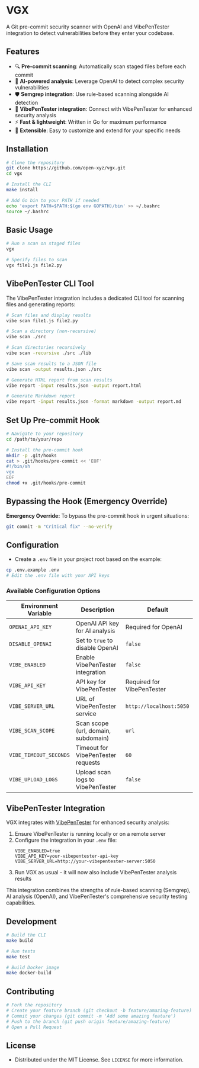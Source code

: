 # VGX

A Git pre-commit security scanner with OpenAI and VibePenTester integration to detect vulnerabilities before they enter your codebase.

## Features

- 🔍 **Pre-commit scanning**: Automatically scan staged files before each commit
- 🤖 **AI-powered analysis**: Leverage OpenAI to detect complex security vulnerabilities
- 🛡️ **Semgrep integration**: Use rule-based scanning alongside AI detection
- 🔌 **VibePenTester integration**: Connect with VibePenTester for enhanced security analysis
- ⚡ **Fast & lightweight**: Written in Go for maximum performance
- 🔌 **Extensible**: Easy to customize and extend for your specific needs

## Installation

```bash
# Clone the repository
git clone https://github.com/open-xyz/vgx.git
cd vgx

# Install the CLI
make install

# Add Go bin to your PATH if needed
echo 'export PATH=$PATH:$(go env GOPATH)/bin' >> ~/.bashrc
source ~/.bashrc
```

## Basic Usage

```bash
# Run a scan on staged files
vgx

# Specify files to scan
vgx file1.js file2.py
```

## VibePenTester CLI Tool

The VibePenTester integration includes a dedicated CLI tool for scanning files and generating reports:

```bash
# Scan files and display results
vibe scan file1.js file2.py

# Scan a directory (non-recursive)
vibe scan ./src

# Scan directories recursively
vibe scan -recursive ./src ./lib

# Save scan results to a JSON file
vibe scan -output results.json ./src

# Generate HTML report from scan results
vibe report -input results.json -output report.html

# Generate Markdown report
vibe report -input results.json -format markdown -output report.md
```

## Set Up Pre-commit Hook

```bash
# Navigate to your repository
cd /path/to/your/repo

# Install the pre-commit hook
mkdir -p .git/hooks
cat > .git/hooks/pre-commit << 'EOF'
#!/bin/sh
vgx
EOF
chmod +x .git/hooks/pre-commit
```

## Bypassing the Hook (Emergency Override)

**Emergency Override:** To bypass the pre-commit hook in urgent situations:

```bash
git commit -m "Critical fix" --no-verify
```

## Configuration

- Create a `.env` file in your project root based on the example:

```bash
cp .env.example .env
# Edit the .env file with your API keys
```

### Available Configuration Options

| Environment Variable   | Description                         | Default                    |
| ---------------------- | ----------------------------------- | -------------------------- |
| `OPENAI_API_KEY`       | OpenAI API key for AI analysis      | Required for OpenAI        |
| `DISABLE_OPENAI`       | Set to `true` to disable OpenAI     | `false`                    |
| `VIBE_ENABLED`         | Enable VibePenTester integration    | `false`                    |
| `VIBE_API_KEY`         | API key for VibePenTester           | Required for VibePenTester |
| `VIBE_SERVER_URL`      | URL of VibePenTester service        | `http://localhost:5050`    |
| `VIBE_SCAN_SCOPE`      | Scan scope (url, domain, subdomain) | `url`                      |
| `VIBE_TIMEOUT_SECONDS` | Timeout for VibePenTester requests  | `60`                       |
| `VIBE_UPLOAD_LOGS`     | Upload scan logs to VibePenTester   | `false`                    |

## VibePenTester Integration

VGX integrates with [VibePenTester](https://github.com/yourusername/vibe_pen_tester) for enhanced security analysis:

1. Ensure VibePenTester is running locally or on a remote server
2. Configure the integration in your `.env` file:
   ```
   VIBE_ENABLED=true
   VIBE_API_KEY=your-vibepentester-api-key
   VIBE_SERVER_URL=http://your-vibepentester-server:5050
   ```
3. Run VGX as usual - it will now also include VibePenTester analysis results

This integration combines the strengths of rule-based scanning (Semgrep), AI analysis (OpenAI), and VibePenTester's comprehensive security testing capabilities.

## Development

```bash
# Build the CLI
make build

# Run tests
make test

# Build Docker image
make docker-build
```

## Contributing

```bash
# Fork the repository
# Create your feature branch (git checkout -b feature/amazing-feature)
# Commit your changes (git commit -m 'Add some amazing feature')
# Push to the branch (git push origin feature/amazing-feature)
# Open a Pull Request
```

## License

- Distributed under the MIT License. See `LICENSE` for more information.

